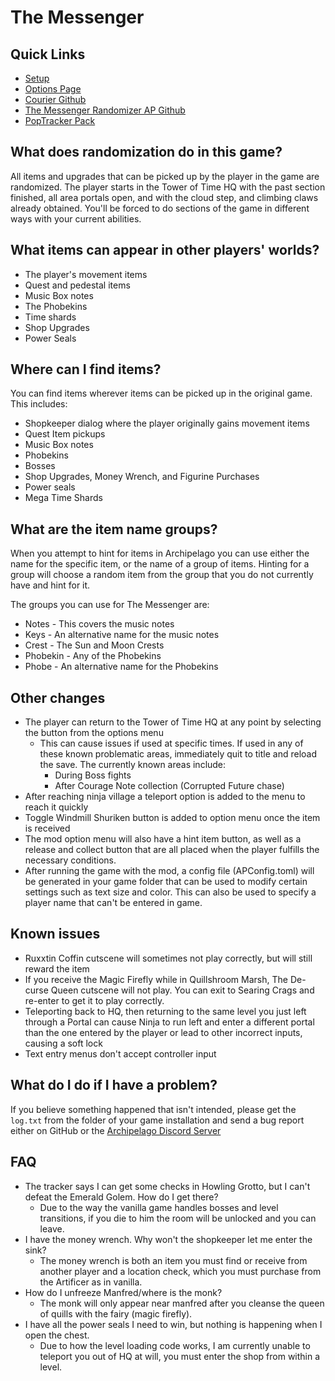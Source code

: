 # The Messenger

## Quick Links

- [Setup](/tutorial/The%20Messenger/setup/en)
- [Options Page](/games/The%20Messenger/player-options)
- [Courier Github](https://github.com/Brokemia/Courier)
- [The Messenger Randomizer AP Github](https://github.com/alwaysintreble/TheMessengerRandomizerModAP)
- [PopTracker Pack](https://github.com/alwaysintreble/TheMessengerTrackPack)

## What does randomization do in this game?

All items and upgrades that can be picked up by the player in the game are randomized. The player starts in the Tower of
Time HQ with the past section finished, all area portals open, and with the cloud step, and climbing claws already
obtained. You'll be forced to do sections of the game in different ways with your current abilities.

## What items can appear in other players' worlds?

* The player's movement items
* Quest and pedestal items
* Music Box notes
* The Phobekins
* Time shards
* Shop Upgrades
* Power Seals

## Where can I find items?

You can find items wherever items can be picked up in the original game. This includes:

* Shopkeeper dialog where the player originally gains movement items
* Quest Item pickups
* Music Box notes
* Phobekins
* Bosses
* Shop Upgrades, Money Wrench, and Figurine Purchases
* Power seals
* Mega Time Shards

## What are the item name groups?

When you attempt to hint for items in Archipelago you can use either the name for the specific item, or the name of a
group of items. Hinting for a group will choose a random item from the group that you do not currently have and hint
for it.

The groups you can use for The Messenger are:

* Notes - This covers the music notes
* Keys - An alternative name for the music notes
* Crest - The Sun and Moon Crests
* Phobekin - Any of the Phobekins
* Phobe - An alternative name for the Phobekins

## Other changes

* The player can return to the Tower of Time HQ at any point by selecting the button from the options menu
    * This can cause issues if used at specific times. If used in any of these known problematic areas, immediately
      quit to title and reload the save. The currently known areas include:
        * During Boss fights
        * After Courage Note collection (Corrupted Future chase)
* After reaching ninja village a teleport option is added to the menu to reach it quickly
* Toggle Windmill Shuriken button is added to option menu once the item is received
* The mod option menu will also have a hint item button, as well as a release and collect button that are all placed
  when the player fulfills the necessary conditions.
* After running the game with the mod, a config file (APConfig.toml) will be generated in your game folder that can be
  used to modify certain settings such as text size and color. This can also be used to specify a player name that can't
  be entered in game.

## Known issues

* Ruxxtin Coffin cutscene will sometimes not play correctly, but will still reward the item
* If you receive the Magic Firefly while in Quillshroom Marsh, The De-curse Queen cutscene will not play. You can exit
  to Searing Crags and re-enter to get it to play correctly.
* Teleporting back to HQ, then returning to the same level you just left through a Portal can cause Ninja to run left
  and enter a different portal than the one entered by the player or lead to other incorrect inputs, causing a soft lock
* Text entry menus don't accept controller input

## What do I do if I have a problem?

If you believe something happened that isn't intended, please get the `log.txt` from the folder of your game
installation and send a bug report either on GitHub or the [Archipelago Discord Server](http://archipelago.gg/discord)

## FAQ

* The tracker says I can get some checks in Howling Grotto, but I can't defeat the Emerald Golem. How do I get there?
    * Due to the way the vanilla game handles bosses and level transitions, if you die to him the room will be unlocked
      and you can leave.
* I have the money wrench. Why won't the shopkeeper let me enter the sink?
    * The money wrench is both an item you must find or receive from another player and a location check, which you must
      purchase from the Artificer as in vanilla.
* How do I unfreeze Manfred/where is the monk?
    * The monk will only appear near manfred after you cleanse the queen of quills with the fairy (magic firefly).
* I have all the power seals I need to win, but nothing is happening when I open the chest.
    * Due to how the level loading code works, I am currently unable to teleport you out of HQ at will, you must enter the
      shop from within a level.
